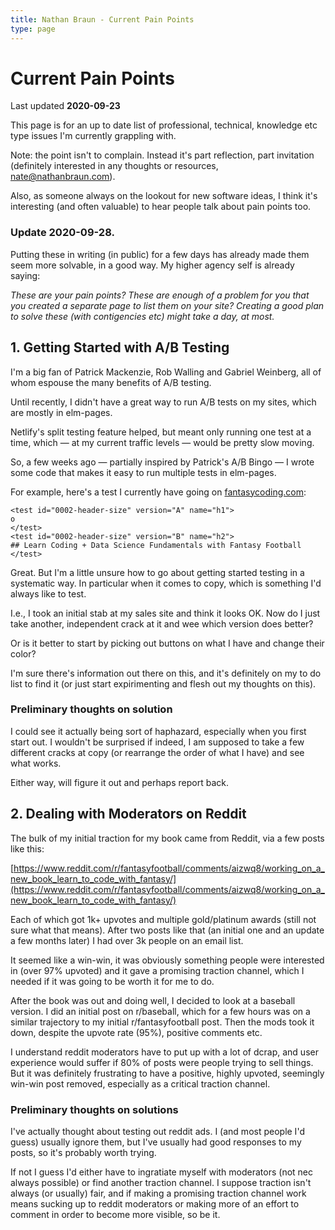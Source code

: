 ```yaml
---
title: Nathan Braun - Current Pain Points
type: page
---
```


# Current Pain Points
Last updated **2020-09-23**

This page is for an up to date list of professional, technical, knowledge etc
type issues I'm currently grappling with.

Note: the point isn't to complain. Instead it's part reflection, part
invitation (definitely interested in any thoughts or resources, 
[nate@nathanbraun.com](mailto:nate@nathanbraun.com)).

Also, as someone always on the lookout for new software ideas, I think it's
interesting (and often valuable) to hear people talk about pain points too.

### Update 2020-09-28.
Putting these in writing (in public) for a few days has already made them seem
more solvable, in a good way. My higher agency self is already saying:

*These are your pain points? These are enough of a problem for you that you
created a separate page to list them on your site? Creating a good plan to
solve these (with contigencies etc) might take a day, at most.*

## 1. Getting Started with A/B Testing
I'm a big fan of Patrick Mackenzie, Rob Walling and Gabriel Weinberg, all of
whom espouse the many benefits of A/B testing.

Until recently, I didn't have a great way to run A/B tests on my sites, which
are mostly in elm-pages.

Netlify's split testing feature helped, but meant only running one test at
a time, which — at my current traffic levels — would be pretty slow moving.

So, a few weeks ago — partially inspired by Patrick's A/B Bingo — I wrote some
code that makes it easy to run multiple tests in elm-pages.

For example, here's a test I currently have going on
[fantasycoding.com](fantasycoding.com):

```
<test id="0002-header-size" version="A" name="h1">
o
</test>
<test id="0002-header-size" version="B" name="h2">
## Learn Coding + Data Science Fundamentals with Fantasy Football
</test>
```

Great. But I'm a little unsure how to go about getting started testing in
a systematic way. In particular when it comes to copy, which is something I'd
always like to test.

I.e., I took an initial stab at my sales site and think it looks OK. Now do
I just take another, independent crack at it and wee which version does better?

Or is it better to start by picking out buttons on what I have and change their
color?

I'm sure there's information out there on this, and it's definitely on my to
do list to find it (or just start expirimenting and flesh out my thoughts on
this).

### Preliminary thoughts on solution
I could see it actually being sort of haphazard, especially when you first
start out. I wouldn't be surprised if indeed, I am supposed to take a few
different cracks at copy (or rearrange the order of what I have) and see what
works.

Either way, will figure it out and perhaps report back.

## 2. Dealing with Moderators on Reddit
The bulk of my initial traction for my book came from Reddit, via a few posts
like this:

[https://www.reddit.com/r/fantasyfootball/comments/aizwq8/working_on_a_new_book_learn_to_code_with_fantasy/](https://www.reddit.com/r/fantasyfootball/comments/aizwq8/working_on_a_new_book_learn_to_code_with_fantasy/)

Each of which got 1k+ upvotes and multiple gold/platinum awards (still not
sure what that means). After two posts like that (an initial one and an update
a few months later) I had over 3k people on an email list.

It seemed like a win-win, it was obviously something people were interested in
(over 97% upvoted) and it gave a promising traction channel, which I needed if
it was going to be worth it for me to do.

After the book was out and doing well, I decided to look at a baseball
version. I did an initial post on r/baseball, which for a few hours was on
a similar trajectory to my initial r/fantasyfootball post. Then the mods took
it down, despite the upvote rate (95%), positive comments etc.

I understand reddit moderators have to put up with a lot of dcrap, and user
experience would suffer if 80% of posts were people trying to sell things. But
it was definitely frustrating to have a positive, highly upvoted, seemingly
win-win post removed, especially as a critical traction channel.

### Preliminary thoughts on solutions
I've actually thought about testing out reddit ads. I (and most people I'd
guess) usually ignore them, but I've usually had good responses to my posts,
so it's probably worth trying.

If not I guess I'd either have to ingratiate myself with moderators (not nec
always possible) or find another traction channel. I suppose traction isn't
always (or usually) fair, and if making a promising traction channel work
means sucking up to reddit moderators or making more of an effort to comment
in order to become more visible, so be it.
